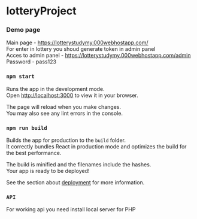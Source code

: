 # lotteryProject

### Demo page
Main page - https://lotterystudymy.000webhostapp.com/ \
For enter in lottery you shoud generate token in admin panel\
Acces to admin panel - https://lotterystudymy.000webhostapp.com/admin \
Password - pass123

### `npm start`

Runs the app in the development mode.\
Open [http://localhost:3000](http://localhost:3000) to view it in your browser.

The page will reload when you make changes.\
You may also see any lint errors in the console.

### `npm run build`

Builds the app for production to the `build` folder.\
It correctly bundles React in production mode and optimizes the build for the best performance.

The build is minified and the filenames include the hashes.\
Your app is ready to be deployed!

See the section about [deployment](https://facebook.github.io/create-react-app/docs/deployment) for more information.

### `API` 

For working api you need install local server for PHP
